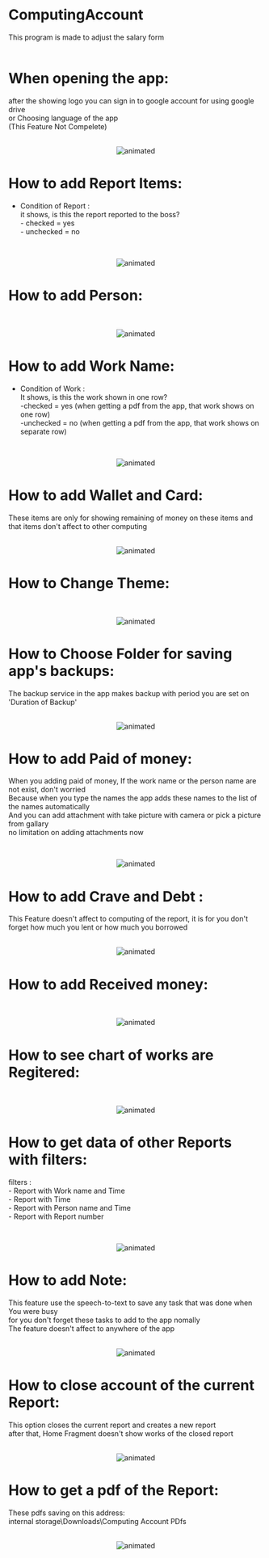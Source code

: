 # ComputingAccount
 
This program is made to adjust the salary form<br/>
<br/>


# When opening the app:<br/>

after the showing logo you can sign in to google account for using google drive<br/>
or Choosing language of the app<br/>
(This Feature Not Compelete)<br/>
<br/>
<p align="center">
 <img src="https://user-images.githubusercontent.com/42645973/185730254-9a53c7c7-c231-453a-8c09-7dcf0e4bc65c.gif" alt="animated" />
</p>


# How to add Report Items:<br/>

- Condition of Report : <br/>
       it shows, is this the report reported to the boss?<br/>
       - checked = yes<br/>
       - unchecked = no<br/>

<br/>
<p align="center">
 <img src="https://user-images.githubusercontent.com/42645973/185730342-44e86b1e-1ca4-43b3-999a-e23241f08289.gif" alt="animated" />
</p>



# How to add Person:<br/>

<br/>
<p align="center">
 <img src="https://user-images.githubusercontent.com/42645973/185730412-047fa3f9-c465-4776-bdd5-4fe1e0088090.gif" alt="animated" />
</p>



# How to add Work Name:<br/>


- Condition of Work :<br/>
      It shows, is this the work shown in one row? <br/>
      -checked = yes (when getting a pdf from the app, that work shows on one row)<br/>
      -unchecked = no (when getting a pdf from  the app, that work shows on separate row)<br/>
<br/>
<p align="center">
 <img src="https://user-images.githubusercontent.com/42645973/185730435-efb763a1-f460-4d78-9304-7f78ba82a3dd.gif" alt="animated" />
</p>


# How to add Wallet and Card:<br/>


These items are only for showing remaining of money on these items and that items don't affect to other computing<br/>
<br/>
<p align="center">
 <img src="https://user-images.githubusercontent.com/42645973/185730456-8bbb2232-dca0-4f1c-a460-4873606091cd.gif" alt="animated" />
</p>




# How to Change Theme:<br/>

<br/>
<p align="center">
 <img src="https://user-images.githubusercontent.com/42645973/185730500-779774ec-ba1d-4850-956d-e13513ff3100.gif" alt="animated" />
</p>




# How to Choose Folder for saving app's backups:<br/>


The backup service in the app makes backup with period you are set on 'Duration of Backup'<br/>
<br/>
<p align="center">
 <img src="https://user-images.githubusercontent.com/42645973/185730559-ee2372bb-a4b6-41df-8d0d-09015d308e09.gif" alt="animated" />
</p>



# How to add Paid of money:<br/>


When you adding paid of money, If the work name or the person name are not exist, don't worried<br/>
Because when you type the names the app adds these names to the list of the names automatically <br/>
And you can add attachment with take picture with camera or pick a picture from gallary<br/>
no limitation on adding attachments now <br/>

<br/>
<p align="center">
 <img src="https://user-images.githubusercontent.com/42645973/185730600-7e4306be-7f8b-44b9-bdbb-dea4552631e7.gif" alt="animated" />
</p>



# How to add Crave and Debt : <br/>

This Feature doesn't affect to computing of the report, it is for you don't forget how much you lent or how much you borrowed<br/>
<br/>
<p align="center">
 <img src="https://user-images.githubusercontent.com/42645973/185730636-d8ff1299-18ba-428c-933b-db2d7828282f.gif" alt="animated" />
</p>



# How to add Received money: <br/>

<br/>
<p align="center">
 <img src="https://user-images.githubusercontent.com/42645973/185730667-778fcc2b-7b99-4a0f-98f8-8ec514c0a60d.gif" alt="animated" />
</p>



# How to see chart of works are Regitered: <br/>

<br/>
<p align="center">
 <img src="https://user-images.githubusercontent.com/42645973/185730746-21ef7fd2-d575-4b49-99a5-e9e82783890f.gif" alt="animated" />
</p>



# How to get data of other Reports with filters: <br/>

filters : <br/>
    - Report with Work name and Time<br/>
    - Report with Time<br/>
    - Report with Person name and Time<br/>
    - Report with Report number<br/>
    
<br/>    
<p align="center">
 <img src="https://user-images.githubusercontent.com/42645973/185730773-ad6b62e4-a1be-48dc-810e-7b27bd17bfdc.gif" alt="animated" />
</p>




# How to add Note: <br/>

This feature use the speech-to-text to save any task that was done when You were busy<br/> 
for you don't forget these tasks to add to the app nomally<br/>
The feature doesn't affect to anywhere of the app<br/>
<br/>
<p align="center">
 <img src="https://user-images.githubusercontent.com/42645973/185730804-a8e33da2-bd94-4ef4-8ce2-fc3d9af0944f.gif" alt="animated" />
</p>




# How to close account of the current Report:<br/>

This option closes the current report and creates a new report<br/>
after that, Home Fragment doesn't show works of the closed report<br/>
<br/>
<p align="center">
 <img src="https://user-images.githubusercontent.com/42645973/185733065-c50b7fe5-0a44-47a7-b69a-b2b3a18b78ef.gif" alt="animated" />
</p>




# How to get a pdf of the Report:<br/>

These pdfs saving on this address:<br/>
    internal storage\Downloads\Computing Account PDfs<br/>
<br/>
<p align="center">
 <img src="https://user-images.githubusercontent.com/42645973/185733188-93c2ae24-3bf0-47d2-804b-3a532a0b4353.gif" alt="animated" />
</p>
